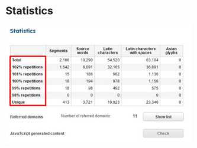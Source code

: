 # Statistics

![Discovery statistics](/img/discovery-statistics.png)

<body>
    <link rel="stylesheet" href="https://maxcdn.bootstrapcdn.com/bootstrap/3.3.2/css/bootstrap.min.css">
    <link rel="stylesheet" href="https://maxcdn.bootstrapcdn.com/bootstrap/3.3.2/css/bootstrap-theme.min.css">
    <script src="https://code.jquery.com/jquery-1.11.2.min.js"></script>
    <script src="https://maxcdn.bootstrapcdn.com/bootstrap/3.3.2/js/bootstrap.min.js"></script>
    <script>
        function on100() {
            $(".one").css("background-color", "yellow");
            $(".two").css("background-color", "LightGreen");
            $(".three").css("background-color", "LightBlue");
            $(".four").css("background-color", "LightGrey");
            $(".five").css("background-color", "pink");
        }

        function off100() {
            $(".one").css("background-color", "white");
            $(".two").css("background-color", "white");
            $(".three").css("background-color", "white");
            $(".four").css("background-color", "white");
            $(".five").css("background-color", "white");
        }

        function on99() {
            $(".one99").css("background-color", "yellow");
            $(".two99").css("background-color", "LightGreen");
            $(".three99").css("background-color", "LightBlue");
            $(".four99").css("background-color", "LightGrey");
            $(".five99").css("background-color", "pink");
        }

        function off99() {
            $(".one99").css("background-color", "white");
            $(".two99").css("background-color", "white");
            $(".three99").css("background-color", "white");
            $(".four99").css("background-color", "white");
            $(".five99").css("background-color", "white");
        }

        function on98() {
            $(".one98").css("background-color", "yellow");
            $(".two98").css("background-color", "LightGreen");
            $(".three98").css("background-color", "LightBlue");
            $(".four98").css("background-color", "LightGrey");
            $(".five98").css("background-color", "pink");
        }

        function off98() {
            $(".one98").css("background-color", "white");
            $(".two98").css("background-color", "white");
            $(".three98").css("background-color", "white");
            $(".four98").css("background-color", "white");
            $(".five98").css("background-color", "white");
        }
    </script>
    <style type="text/css">
        .ui-field {
            font-weight: bold;
        }
        
        .ui-value {
            font-style: italic;
        }
        
        .ui-button {
            font-weight: bold;
        }
        
        .pad {
            padding: 3px;
        }
    </style>
    </head>

    <body class="container">
        <h1 translate="no"><center>Lesson 101 - Understanding Statistics</center></h1>
        <p translate="no">To understand the way statistics work in Easyling, we have to start with the most important fact: in our application, the largest unit of measurement is a <b>block</b>, which is usually represented by a <b>&lt;p&gt;</b> or a <b>&lt;div&gt;</b>. Blocks break down to segments, segments to words, words to letters. Since Easyling deals exclusively with content in webpages, HTML tags also play an important part in weighing the repetitions.</p>
        <p translate="no">It is also important to note that the statistics in Easyling are different degrees of repetitions. The website's content is repetitioned agaist itself, simulating a translation process, not unlike the Homogeneity feature in MemoQ.</p>
        <p translate="no">With that in mind, here is a breakdown of the percentages in our Statistics. You can find these explanations if you hover your mouse over each repetition row:</p>
        <center><img src="/4.png"></center>
        <h3 translate="no">102% - Strong contextual repetitions</h3>
        <p translate="no">These are block repetitions. Every segment in the block is a 101% repetition, and all the tags are identical. We do not charge for these repetitions and they are propagated automatically within the project.</p>
        <h3 translate="no">101% - Contextual repetitions</h3>
        <p translate="no">These repetitions are comparable to the 101% repetitions in MemoQ, or Context Matches in SDL Trados Studio. Both tags in the segment, and contexts (segments immediately before and after) repetition.</p>
        <h3 translate="no">100% - Regular repetitions</h3>
        <p translate="no">This one is straightforward, and comparable to the Repetitions count in MemoQ or Trados. The segment is repeated exactly, including all tags.</p>
        <h3 translate="no">99% - Strong fuzzy repetitions</h3>
        <p translate="no">In this case, a repetition is found after few transformations on the segment before comparing: tags from the ends are stripped out, words lowercased, numbers ignored.</p>
        <h3 translate="no">98% - Weak fuzzy repetitions</h3>
        <p translate="no">Here, all tags are stripped out, not just the ones in the end; words lowercased, numbers ignored.</p>
        <hr>
        <p translate="no">Hover your mouse over the matches to see the differences highlighted.</p>
        <table border="1">
            <thead>
                <tr>
                    <th class="pad" translate="no">Original</th>
                    <th class="pad" translate="no">Repetition</th>
                    <th class="pad" translate="no">Explanation</th>
                </tr>
            </thead>
            <tbody>

                <tr>
                    <td class="pad" onmouseover="$('.102 span').css('background-color', 'yellow')" onmouseout="$('.102 span').css('background-color', 'white')">
                        <div class="102 src"><span>The <b>quick, brown</b> <a href="http://en.wikipedia.org/wiki/Fox">fox</a> jumps over the lazy dog. The dog gets really angry, and chases away the fox. The fox regrets the whole thing and quits jumping, <i>leading</i> to its ultimate demise. The dog lives happily ever after. The End of story 1.</span></div>
                    </td>
                    <td class="pad" onmouseover="$('.102 span').css('background-color', 'yellow')" onmouseout="$('.102 span').css('background-color', 'white')">
                        <div class="102 tar"><span>The <b>quick, brown</b> <a href="http://en.wikipedia.org/wiki/Fox">fox</a> jumps over the lazy dog. The dog gets really angry, and chases away the fox. The fox regrets the whole thing and quits jumping, <i>leading</i> to its ultimate demise. The dog lives happily ever after. The End of story 1.</span></div>
                    </td>
                    <td class="pad" translate="no">102% match. They are completely identical.</td>
                </tr>

                <tr>
                    <td class="pad" onmouseover="$('.101').css('background-color', 'yellow'); $('.not101').css('background-color', 'LightGreen');" onmouseout="$('.101').css('background-color', 'white'); $('.not101').css('background-color', 'white');">
                        <div class="src"><span class="101">The <b>quick, brown</b> <a href="http://en.wikipedia.org/wiki/Fox">fox</a> jumps over the lazy dog. The dog gets really angry, and chases away the fox. The fox regrets the whole thing and quits jumping, <i>leading</i> to its ultimate demise. The dog lives happily ever after. The End of story 1.</span></div>
                    </td>
                    <td class="pad" onmouseover="$('.101').css('background-color', 'yellow'); $('.not101').css('background-color', 'LightGreen');" onmouseout="$('.101').css('background-color', 'white'); $('.not101').css('background-color', 'white');">
                        <div class="tar"><span class="101">The <b>quick, brown</b> <a href="http://en.wikipedia.org/wiki/Fox">fox</a> jumps over the lazy dog. The dog gets really angry, and chases away the fox. The fox regrets the whole thing and quits jumping, <i>leading</i> to its ultimate demise. The dog lives happily ever after. The End of story 1.</span> <span class="not101">Not!</span></div>
                    </td>
                    <td class="pad" translate="no">101%, 5 repetitions. By adding another segment to the block, the first 5 sentences become 101% repetitions, but the last one is unique, therefore it is not a 102% match.</td>
                </tr>

                <tr>
                    <td class="pad" onmouseover="on100();" onmouseout="off100();"><span class="one">The <b>quick, brown</b> <a href="http://en.wikipedia.org/wiki/Fox">fox</a> jumps over the lazy doge.</span> <span class="two">The doge gets really angry, and chases away the fox.</span> <span class="three">The foxe regrets the whole thing and quits jumping, <i>leading</i> to its ultimate demise.</span> <span class="four">The doge lives happily ever after.</span> <span class="five">The End of story 2.</span></td>
                    <td class="pad" onmouseover="on100();" onmouseout="off100();"><span class="five">The End of story 2.</span> <span class="four">The doge lives happily ever after.</span> <span class="three">The foxe regrets the whole thing and quits jumping, <i>leading</i> to its ultimate demise.</span> <span class="two">The doge gets really angry, and chases away the fox.</span> <span class="one">The <b>quick, brown</b> <a href="http://en.wikipedia.org/wiki/Fox">fox</a> jumps over the lazy doge.</span></td>
                    <td class="pad" translate="no">100%, 5 repetitions. The contents are the same, but the order is reversed, thefore they are not 101 matches anymore.</td>
                </tr>

                <tr>
                    <td class="pad" onmouseover="on99();" onmouseout="off99();"><span class="one99">The <b>quick, brown</b> <a href="http://en.wikipedia.org/wiki/Fox">fox</a> jumps over the lazy doge.</span> <span class="two99">The doge gets really angry, and chases away the fox.</span> <span class="three99">The foxe regrets the whole thing and quits jumping, <i>leading</i> to its ultimate demise.</span> <span class="four99">The doge lives happily ever after.</span> <span class="five99">The End of story 3.</span></td>
                    <td class="pad" onmouseover="on99();" onmouseout="off99();"><span class="five99">The End of story 4.</span> <span class="four99">The DOGE lives happily ever after.</span> <span class="three99">The foxe regrets the whole thing and quits jumping, <i>leading</i> to its ultimate demise.&lt;br/&gt;<br/></span> <span class="two99">The doge gets really angry, and chases away the FOX.</span> <span class="one99">The <b>quick, brown</b> <a href="http://en.wikipedia.org/wiki/Fox">fox</a> JUMPS over the lazy doge.</span></td>
                    <td class="pad" translate="no">99%, 5 repetitions. Aside from the reversed order, some words are in a different case, and one segment even has a tag at the end (&lt;br/&gt;) which is not found in the source.</td>
                </tr>


                <tr>
                    <td class="pad" onmouseover="on98();" onmouseout="off98();"><span class="one98">The <b>quick, brown</b> <a href="http://en.wikipedia.org/wiki/Fox">fox</a> jumps over the lazy doge.</span> <span class="two98">The doge gets really angry, and chases away the fox.</span> <span class="three98">The foxe regrets the whole thing and quits jumping, <i>leading</i> to its ultimate demise.</span> <span class="four98">The doge lives happily ever after.</span> <span class="five98">The End of story 3.</span></td>
                    <td class="pad" onmouseover="on98();" onmouseout="off98();"><span class="five98">The <u>End</u> Of Story 4.</span> <span class="four98">The DOGE lives <u>happily</u> ever after.</span> <span class="three98">The foxe regrets the whole thing and quits jumping, <b>leading</b> to its ultimate demise.&lt;br/&gt;<br/></span> <span class="two98">The doge gets <b>Really Angry</b>, and chases away the FOX.</span> <span class="one98">The <i>quick, brown</i> <a href="http://en.wikipedia.org/wiki/Fox">fox</a> JUMPS over the lazy doge.</span></td>
                    <td class="pad" translate="no">98%, 5 repetitions. Many tags are changed and/or inserted, and more words are in different cases now.</td>
                </tr>

            </tbody>
        </table>
        <br/><br/>
    </body>
